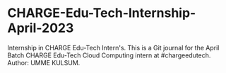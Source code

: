 # CHARGE-Edu-Tech-Internship-April-2023

Internship in CHARGE Edu-Tech Intern's. This is a Git journal for the April Batch CHARGE Edu-Tech Cloud Computing intern at #chargeedutech. Author: UMME KULSUM.
